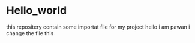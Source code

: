 # Hello_world
this repositery contain some importat file for my project
hello i am pawan
i change the file this

